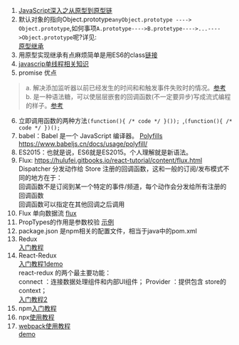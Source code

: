1. [JavaScript深入之从原型到原型链](https://github.com/lwwjxz/Blog/blob/master/articles/%E6%B7%B1%E5%85%A5%E7%B3%BB%E5%88%97%E6%96%87%E7%AB%A0/JavaScript%E6%B7%B1%E5%85%A5%E4%B9%8B%E4%BB%8E%E5%8E%9F%E5%9E%8B%E5%88%B0%E5%8E%9F%E5%9E%8B%E9%93%BE.md)
2. 默认对象的指向Object.prototype`anyObject.prototype ----> Object.prototype`,如何事项`A.prototype---->B.protetype---->...---->Object.prototype`呢?详见:   
[原型继承](https://www.liaoxuefeng.com/wiki/001434446689867b27157e896e74d51a89c25cc8b43bdb3000/0014344997013405abfb7f0e1904a04ba6898a384b1e925000)  
3. 用原型实现继承有点麻烦简单是用ES6的class[链接](https://www.liaoxuefeng.com/wiki/001434446689867b27157e896e74d51a89c25cc8b43bdb3000/001458267339633fd3a83c597d04b5fb59f7d1f6792efb3000)  
4. [javascrip单线程相关知识](https://github.com/JChehe/blog/blob/master/posts/%E5%85%B3%E4%BA%8EJavaScript%E5%8D%95%E7%BA%BF%E7%A8%8B%E7%9A%84%E4%B8%80%E4%BA%9B%E4%BA%8B.md)  
5. promise 优点
  >a. 解决添加监听器以前已经发生的时间和和触发事件失败时的情况。[参考](https://developers.google.com/web/fundamentals/primers/promises?hl=zh-cn#whats-all-the-fuss-about)  
  >b. 是一种语法糖，可以使层层嵌套的回调函数(不一定要异步)写成流式编程的样子。[参考](https://stackoverflow.com/questions/26076511/handling-multiple-catches-in-promise-chain)   
6. 立即调用函数的两种方法`(function(){ /* code */ }()); `,`(function(){ /* code */ })(); `  
7. babel：Babel 是一个 JavaScript 编译器。
[Polyfills](https://blog.csdn.net/wang16510/article/details/8960312)  
https://www.babeljs.cn/docs/usage/polyfill/
8. ES2015：也就是说，ES6就是ES2015。个人理解就是新语法。  
9. Flux:
https://hulufei.gitbooks.io/react-tutorial/content/flux.html  
Dispatcher 分发动作给 Store 注册的回调函数，这和一般的订阅/发布模式不同的地方在于：  
回调函数不是订阅到某一个特定的事件/频道，每个动作会分发给所有注册的回调函数  
回调函数可以指定在其他回调之后调用  
7. Flux 单向数据流 [flux](https://hulufei.gitbooks.io/react-tutorial/content/flux.html)  
8. PropTypes的作用是参数校验  [示例](https://doc.react-china.org/docs/typechecking-with-proptypes.html)   
1. package.json 是npm相关的配置文件，相当于java中的pom.xml
9. Redux   
[入门教程](https://segmentfault.com/a/1190000011474522)  
10. React-Redux   
[入门教程1](https://segmentfault.com/a/1190000010851224)[demo](https://github.com/lwwjxz/react-redux-test)    
react-redux 的两个最主要功能：  
connect ：连接数据处理组件和内部UI组件； 
Provider ：提供包含 store的context；  
[入门教程2](http://taobaofed.org/blog/2016/08/18/react-redux-connect/)  
11. npm[入门教程](https://blog.csdn.net/u011240877/article/details/76582670#%E4%BB%80%E4%B9%88%E6%98%AF-npm)  
12. npx[使用教程](https://juejin.im/post/5a9f5c43f265da238155293e)  
13. [webpack使用教程](https://blog.zfanw.com/webpack-tutorial/#%E5%AE%89%E8%A3%85-webpack)  
[demo](https://github.com/lwwjxz/webpack-demo)  



